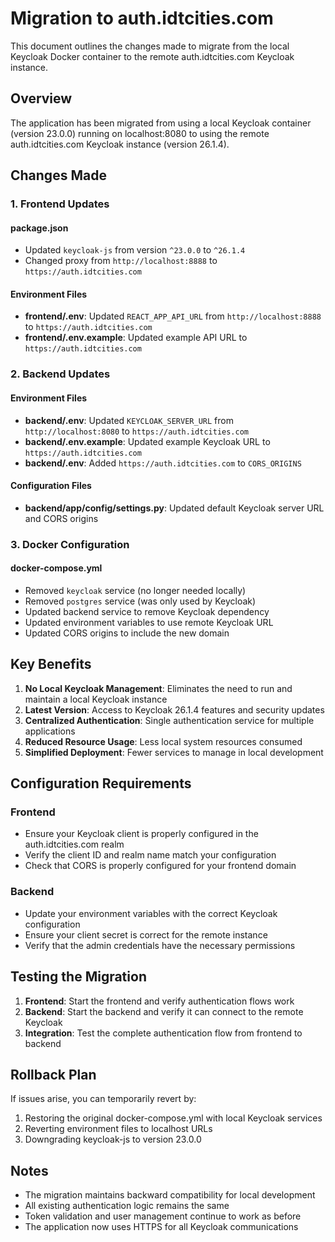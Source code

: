 # Migration to auth.idtcities.com

This document outlines the changes made to migrate from the local Keycloak Docker container to the remote auth.idtcities.com Keycloak instance.

## Overview

The application has been migrated from using a local Keycloak container (version 23.0.0) running on localhost:8080 to using the remote auth.idtcities.com Keycloak instance (version 26.1.4).

## Changes Made

### 1. Frontend Updates

#### package.json
- Updated `keycloak-js` from version `^23.0.0` to `^26.1.4`
- Changed proxy from `http://localhost:8888` to `https://auth.idtcities.com`

#### Environment Files
- **frontend/.env**: Updated `REACT_APP_API_URL` from `http://localhost:8888` to `https://auth.idtcities.com`
- **frontend/.env.example**: Updated example API URL to `https://auth.idtcities.com`

### 2. Backend Updates

#### Environment Files
- **backend/.env**: Updated `KEYCLOAK_SERVER_URL` from `http://localhost:8080` to `https://auth.idtcities.com`
- **backend/.env.example**: Updated example Keycloak URL to `https://auth.idtcities.com`
- **backend/.env**: Added `https://auth.idtcities.com` to `CORS_ORIGINS`

#### Configuration Files
- **backend/app/config/settings.py**: Updated default Keycloak server URL and CORS origins

### 3. Docker Configuration

#### docker-compose.yml
- Removed `keycloak` service (no longer needed locally)
- Removed `postgres` service (was only used by Keycloak)
- Updated backend service to remove Keycloak dependency
- Updated environment variables to use remote Keycloak URL
- Updated CORS origins to include the new domain

## Key Benefits

1. **No Local Keycloak Management**: Eliminates the need to run and maintain a local Keycloak instance
2. **Latest Version**: Access to Keycloak 26.1.4 features and security updates
3. **Centralized Authentication**: Single authentication service for multiple applications
4. **Reduced Resource Usage**: Less local system resources consumed
5. **Simplified Deployment**: Fewer services to manage in local development

## Configuration Requirements

### Frontend
- Ensure your Keycloak client is properly configured in the auth.idtcities.com realm
- Verify the client ID and realm name match your configuration
- Check that CORS is properly configured for your frontend domain

### Backend
- Update your environment variables with the correct Keycloak configuration
- Ensure your client secret is correct for the remote instance
- Verify that the admin credentials have the necessary permissions

## Testing the Migration

1. **Frontend**: Start the frontend and verify authentication flows work
2. **Backend**: Start the backend and verify it can connect to the remote Keycloak
3. **Integration**: Test the complete authentication flow from frontend to backend

## Rollback Plan

If issues arise, you can temporarily revert by:
1. Restoring the original docker-compose.yml with local Keycloak services
2. Reverting environment files to localhost URLs
3. Downgrading keycloak-js to version 23.0.0

## Notes

- The migration maintains backward compatibility for local development
- All existing authentication logic remains the same
- Token validation and user management continue to work as before
- The application now uses HTTPS for all Keycloak communications
